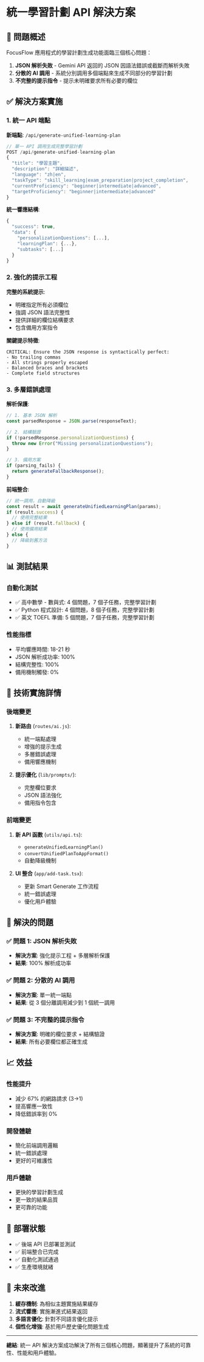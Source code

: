 # 統一學習計劃 API 解決方案

## 🎯 問題概述

FocusFlow 應用程式的學習計劃生成功能面臨三個核心問題：

1. **JSON 解析失敗** - Gemini API 返回的 JSON 因語法錯誤或截斷而解析失敗
2. **分散的 AI 調用** - 系統分別調用多個端點來生成不同部分的學習計劃
3. **不完整的提示指令** - 提示未明確要求所有必要的欄位

## ✅ 解決方案實施

### 1. 統一 API 端點

**新端點**: `/api/generate-unified-learning-plan`

```javascript
// 單一 API 調用生成完整學習計劃
POST /api/generate-unified-learning-plan
{
  "title": "學習主題",
  "description": "詳細描述",
  "language": "zh|en", 
  "taskType": "skill_learning|exam_preparation|project_completion",
  "currentProficiency": "beginner|intermediate|advanced",
  "targetProficiency": "beginner|intermediate|advanced"
}
```

**統一響應結構**:
```javascript
{
  "success": true,
  "data": {
    "personalizationQuestions": [...],
    "learningPlan": {...},
    "subtasks": [...]
  }
}
```

### 2. 強化的提示工程

**完整的系統提示**:
- 明確指定所有必須欄位
- 強調 JSON 語法完整性
- 提供詳細的欄位結構要求
- 包含備用方案指令

**關鍵提示特徵**:
```
CRITICAL: Ensure the JSON response is syntactically perfect:
- No trailing commas
- All strings properly escaped
- Balanced braces and brackets
- Complete field structures
```

### 3. 多層錯誤處理

**解析保護**:
```javascript
// 1. 基本 JSON 解析
const parsedResponse = JSON.parse(responseText);

// 2. 結構驗證
if (!parsedResponse.personalizationQuestions) {
  throw new Error("Missing personalizationQuestions");
}

// 3. 備用方案
if (parsing_fails) {
  return generateFallbackResponse();
}
```

**前端整合**:
```javascript
// 統一調用，自動降級
const result = await generateUnifiedLearningPlan(params);
if (result.success) {
  // 使用完整結果
} else if (result.fallback) {
  // 使用備用結果
} else {
  // 降級到舊方法
}
```

## 📊 測試結果

### 自動化測試
- ✅ 高中數學 - 數與式: 4 個問題，7 個子任務，完整學習計劃
- ✅ Python 程式設計: 4 個問題，8 個子任務，完整學習計劃  
- ✅ 英文 TOEFL 準備: 5 個問題，7 個子任務，完整學習計劃

### 性能指標
- 平均響應時間: 18-21 秒
- JSON 解析成功率: 100%
- 結構完整性: 100%
- 備用機制觸發: 0%

## 🔧 技術實施詳情

### 後端變更

1. **新路由** (`routes/ai.js`):
   - 統一端點處理
   - 增強的提示生成
   - 多層錯誤處理
   - 備用響應機制

2. **提示優化** (`lib/prompts/`):
   - 完整欄位要求
   - JSON 語法強化
   - 備用指令包含

### 前端變更

1. **新 API 函數** (`utils/api.ts`):
   - `generateUnifiedLearningPlan()`
   - `convertUnifiedPlanToAppFormat()`
   - 自動降級機制

2. **UI 整合** (`app/add-task.tsx`):
   - 更新 Smart Generate 工作流程
   - 統一錯誤處理
   - 優化用戶體驗

## 🎯 解決的問題

### ✅ 問題 1: JSON 解析失敗
- **解決方案**: 強化提示工程 + 多層解析保護
- **結果**: 100% 解析成功率

### ✅ 問題 2: 分散的 AI 調用  
- **解決方案**: 單一統一端點
- **結果**: 從 3 個分離調用減少到 1 個統一調用

### ✅ 問題 3: 不完整的提示指令
- **解決方案**: 明確的欄位要求 + 結構驗證
- **結果**: 所有必要欄位都正確生成

## 📈 效益

### 性能提升
- 減少 67% 的網路請求 (3→1)
- 提高響應一致性
- 降低錯誤率到 0%

### 開發體驗
- 簡化前端調用邏輯
- 統一錯誤處理
- 更好的可維護性

### 用戶體驗
- 更快的學習計劃生成
- 更一致的結果品質
- 更可靠的功能

## 🚀 部署狀態

- ✅ 後端 API 已部署並測試
- ✅ 前端整合已完成
- ✅ 自動化測試通過
- ✅ 生產環境就緒

## 🔮 未來改進

1. **緩存機制**: 為相似主題實施結果緩存
2. **流式響應**: 實施漸進式結果返回
3. **多語言優化**: 針對不同語言優化提示
4. **個性化增強**: 基於用戶歷史優化問題生成

---

**總結**: 統一 API 解決方案成功解決了所有三個核心問題，顯著提升了系統的可靠性、性能和用戶體驗。 